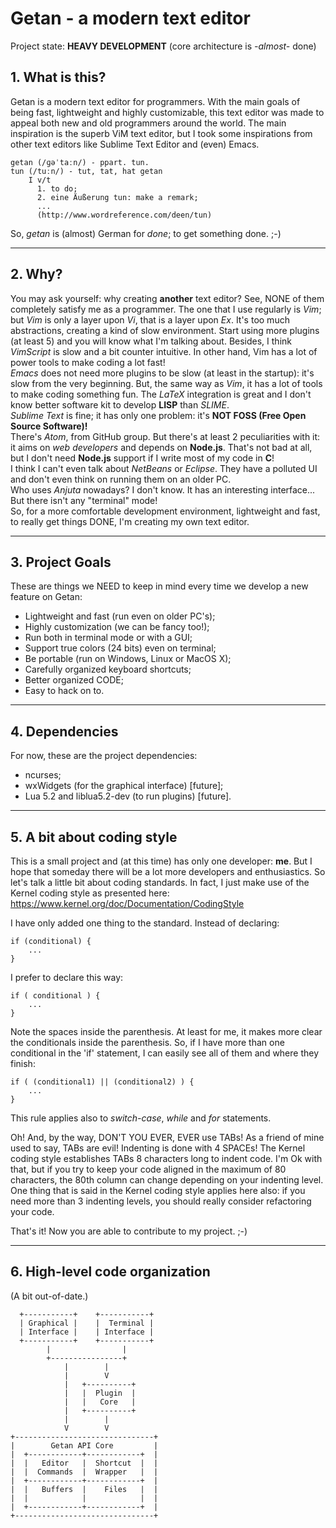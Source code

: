 Getan - a modern text editor
============================

Project state: **HEAVY DEVELOPMENT** (core architecture is *-almost-* done)

## 1. What is this?

Getan is a modern text editor for programmers. With the main goals of being
fast, lightweight and highly customizable, this text editor was made to appeal
both new and old programmers around the world. The main inspiration is the
superb ViM text editor, but I took some inspirations from other text editors
like Sublime Text Editor and (even) Emacs.

    getan (/ɡəˈtaːn/) - ppart. tun.
    tun (/tuːn/) - tut, tat, hat getan
        I v/t
          1. to do;
          2. eine Äußerung tun: make a remark;
          ...
          (http://www.wordreference.com/deen/tun)

So, *getan* is (almost) German for *done*; to get something done. ;-)

--------------------------------------------------------------------------------

## 2. Why?

You may ask yourself: why creating **another** text editor? See, NONE of them
completely satisfy me as a programmer. The one that I use regularly is *Vim*;
but *Vim* is only a layer upon *Vi*, that is a layer upon *Ex*. It's too much
abstractions, creating a kind of slow environment. Start using more plugins (at
least 5) and you will know what I'm talking about. Besides, I think *VimScript*
is slow and a bit counter intuitive. In other hand, Vim has a lot of power tools
to make coding a lot fast!<br />
*Emacs* does not need more plugins to be slow (at least in the startup): it's
slow from the very beginning. But, the same way as *Vim*, it has a lot of tools
to make coding something fun. The *LaTeX* integration is great and I don't know
better software kit to develop **LISP** than *SLIME*.<br />
*Sublime Text* is fine; it has only one problem: it's **NOT FOSS (Free Open
Source Software)!**<br />
There's *Atom*, from GitHub group. But there's at least 2 peculiarities with it:
it aims on *web developers* and depends on **Node.js**. That's not bad at all,
but I don't need **Node.js** support if I write most of my code in **C**!<br />
I think I can't even talk about *NetBeans* or *Eclipse*. They have a polluted UI
and don't even think on running them on an older PC.<br />
Who uses *Anjuta* nowadays? I don't know. It has an interesting interface... But
there isn't any "terminal" mode!<br />
So, for a more comfortable development environment, lightweight and fast, to
really get things DONE, I'm creating my own text editor.

--------------------------------------------------------------------------------

## 3. Project Goals

These are things we NEED to keep in mind every time we develop a new feature on
Getan:
  - Lightweight and fast (run even on older PC's);
  - Highly customization (we can be fancy too!);
  - Run both in terminal mode or with a GUI;
  - Support true colors (24 bits) even on terminal;
  - Be portable (run on Windows, Linux or MacOS X);
  - Carefully organized keyboard shortcuts;
  - Better organized CODE;
  - Easy to hack on to.

--------------------------------------------------------------------------------

## 4. Dependencies

For now, these are the project dependencies:
  - ncurses;
  - wxWidgets (for the graphical interface) [future];
  - Lua 5.2 and liblua5.2-dev (to run plugins) [future].

--------------------------------------------------------------------------------

## 5. A bit about coding style

This is a small project and (at this time) has only one developer: **me**. But
I hope that someday there will be a lot more developers and enthusiastics. So
let's talk a little bit about coding standards.
In fact, I just make use of the Kernel coding style as presented here:
<https://www.kernel.org/doc/Documentation/CodingStyle>

I have only added one thing to the standard. Instead of declaring:

    if (conditional) {
        ...
    }

I prefer to declare this way:

    if ( conditional ) {
        ...
    }

Note the spaces inside the parenthesis. At least for me, it makes more clear the
conditionals inside the parenthesis. So, if I have more than one conditional in
the 'if' statement, I can easily see all of them and where they finish:

    if ( (conditional1) || (conditional2) ) {
        ...
    }

This rule applies also to *switch-case*, *while* and *for* statements.

Oh! And, by the way, DON'T YOU EVER, EVER use TABs! As a friend of mine used to
say, TABs are evil! Indenting is done with 4 SPACEs! The Kernel coding style
establishes TABs 8 characters long to indent code. I'm Ok with that, but if
you try to keep your code aligned in the maximum of 80 characters, the 80th
column can change depending on your indenting level. One thing that is said
in the Kernel coding style applies here also: if you need more than 3 indenting
levels, you should really consider refactoring your code.

That's it! Now you are able to contribute to my project. ;-)

--------------------------------------------------------------------------------

## 6. High-level code organization

(A bit out-of-date.)

      +-----------+    +-----------+
      | Graphical |    |  Terminal |
      | Interface |    | Interface |
      +-----------+    +-----------+
            |                |
            +----------------+
                |        |
                |        V
                |   +----------+
                |   |  Plugin  |
                |   |   Core   |
                |   +----------+
                |        |
                V        V
    +-------------------------------+
    |        Getan API Core         |
    |  +------------+------------+  |
    |  |   Editor   |  Shortcut  |  |
    |  |  Commands  |  Wrapper   |  |
    |  +------------+------------+  |
    |  |   Buffers  |    Files   |  |
    |  |            |            |  |
    |  +------------+------------+  |
    +-------------------------------+


